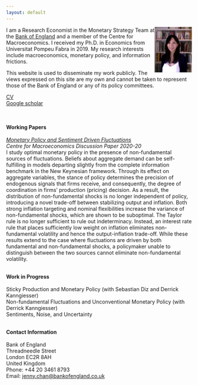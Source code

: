 ```yaml
---
layout: default
---
```

<head>
  <title>Jenny Chan | Bank of England</title>
  <meta  name="Description"   content="">
</head>

<p align="center">
  <img width="20%" height="20%" src="/assets/Final_1_mod4.jpg" align="right">
</p>

I am a Research Economist in the Monetary Strategy Team at the [Bank of England](https://www.bankofengland.co.uk/) and a member of the Centre for Macroeconomics. I received my Ph.D. in Economics from Universitat Pompeu Fabra in 2019. My research interests include macroeconomics, monetary policy, and information frictions. <br> 

This website is used to disseminate my work publicly. The views expressed on this site are my own and cannot be taken to represent those of the Bank of England or any of its policy committees. 
<br>

[CV](https://github.com/jenncha/cv/raw/main/CV_JChan_Sept2020.pdf) <br>
[Google scholar](https://scholar.google.com/citations?user=dgKcbZoAAAAJ&hl=en) <br>
<br><br>

**Working Papers** <br><br>
*[Monetary Policy and Sentiment Driven Fluctuations](https://raw.githubusercontent.com/jenncha/jmp/main/ChanJ_JMP.pdf)* <br> 
*Centre for Macroeconomics Discussion Paper 2020-20* <br>
I study optimal monetary policy in the presence of non-fundamental sources of fluctuations. Beliefs about aggregate demand can be self-fulfilling in models departing slightly from the complete information benchmark in the New Keynesian framework. Through its effect on aggregate variables, the stance of policy determines the precision of endogenous signals that firms receive, and consequently, the degree of coordination in firms’ production (pricing) decision. As a result, the distribution of non-fundamental shocks is no longer independent of policy, introducing a novel trade-off between stabilizing output and inflation. Both strong inflation targeting and nominal flexibilities increase the variance of non-fundamental shocks, which are shown to be suboptimal. The Taylor rule is no longer sufficient to rule out indeterminacy. Instead, an interest rate rule that places sufficiently low weight on inflation eliminates non-fundamental volatility and hence the output-inflation trade-off. While these results extend to the case where fluctuations are driven by both fundamental and non-fundamental shocks, a policymaker unable to distinguish between the two sources cannot eliminate non-fundamental volatility. <br> <br>

**Work in Progress** <br> <br>
Sticky Production and Monetary Policy (with Sebastian Diz and Derrick Kanngiesser) <br>
Non-fundamental Fluctuations and Unconventional Monetary Policy (with Derrick Kanngiesser) <br>
Sentiments, Noise, and Uncertainty <br><br>

**Contact Information** <br> <br>
Bank of England <br>
Threadneedle Street <br>
London EC2R 8AH <br>
United Kingdom <br>
Phone: +44 20 3461 8793 <br>
Email: jenny.chan@bankofengland.co.uk <br>

<br> <br>

<!--
Presentations: *ESCB Workshop on Monetary Economics (upcoming), Bank of Finland and CEPR 2020 Joint Conference on Monetary Policy Tools and Their impact on the Macroeconomy (upcoming), EEA 2020, 18th Workshop on Macroeconomic Dynamics at the Universita di Pavia, SAEe 2018, XXIII Workshop on Dynamic Macroeconomics at Universidade de Vigo*
<br> 
 

<br> <br> 

Here is my [CV](https://github.com/jenncha/cv/raw/main/CV_JChan_Sept2020.pdf) and [job market paper](https://www.dropbox.com/s/i4abv19xblmy6ve/main.pdf?dl=0).

Here's how you link to a [webpage in your site](/teaching/), and
here's a link to an [external site](https://www.google.com)

**Upcoming Presentations**

My CV is available [here](https://www.dropbox.com/s/isg6wnh2tpoqafm/ChanJ_BriefCV.pdf?dl=0)
-->
